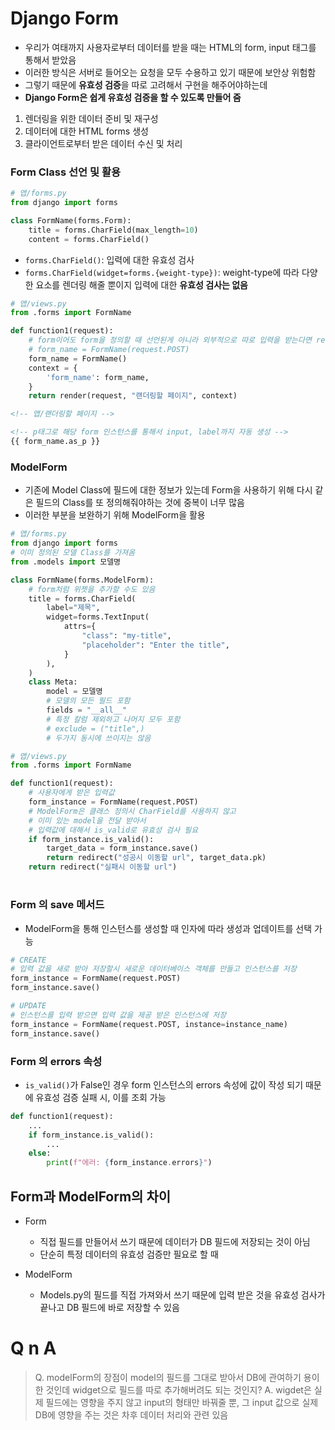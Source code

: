 # Django Form

- 우리가 여태까지 사용자로부터 데이터를 받을 때는 HTML의 form, input 태그를 통해서 받았음
- 이러한 방식은 서버로 들어오는 요청을 모두 수용하고 있기 때문에 보안상 위험함
- 그렇기 때문에 **유효성 검증**을 따로 고려해서 구현을 해주어야하는데
- **Django Form은 쉽게 유효성 검증을 할 수 있도록 만들어 줌**

1. 렌더링을 위한 데이터 준비 및 재구성
2. 데이터에 대한 HTML forms 생성
3. 클라이언트로부터 받은 데이터 수신 및 처리

### Form Class 선언 및 활용

```python
# 앱/forms.py
from django import forms

class FormName(forms.Form):
	title = forms.CharField(max_length=10)
	content = forms.CharField()
```

- `forms.CharField()`: 입력에 대한 유효성 검사
- `forms.CharField(widget=forms.{weight-type})`: weight-type에 따라 다양한 요소를 렌더링 해줄 뿐이지 입력에 대한 **유효성 검사는 없음**

```python
# 앱/views.py
from .forms import FormName

def function1(request):
	# form이어도 form을 정의할 때 선언된게 아니라 외부적으로 따로 입력을 받는다면 request.POST를 인자로 받을 수 있음
	# form_name = FormName(request.POST)
	form_name = FormName()
	context = {
		'form_name': form_name,
	}
	return render(request, "랜더링할 페이지", context)
```

```html
<!-- 앱/랜더링할 페이지 -->

<!-- p태그로 해당 form 인스턴스를 통해서 input, label까지 자동 생성 -->
{{ form_name.as_p }}
```

### ModelForm

- 기존에 Model Class에 필드에 대한 정보가 있는데 Form을 사용하기 위해 다시 같은 필드의 Class를 또 정의해줘야하는 것에 중복이 너무 많음
- 이러한 부분을 보완하기 위해 ModelForm을 활용

```python
# 앱/forms.py
from django import forms
# 이미 정의된 모델 Class를 가져옴
from .models import 모델명

class FormName(forms.ModelForm):
	# form처럼 위젯을 추가할 수도 있음
	title = forms.CharField(
		label="제목",
		widget=forms.TextInput(
			attrs={
				"class": "my-title",
				"placeholder": "Enter the title",
			}
		),
	)
	class Meta:
		model = 모델명
		# 모델의 모든 필드 포함
		fields = "__all__"
		# 특정 칼럼 제외하고 나머지 모두 포함
		# exclude = ("title",)
		# 두가지 동시에 쓰이지는 않음
```

```python
# 앱/views.py
from .forms import FormName

def function1(request):
	# 사용자에게 받은 입력값
	form_instance = FormName(request.POST)
	# ModelForm은 클래스 정의시 CharField를 사용하지 않고
	# 이미 있는 model을 전달 받아서
	# 입력값에 대해서 is_valid로 유효성 검사 필요
	if form_instance.is_valid():
		target_data = form_instance.save()
		return redirect("성공시 이동할 url", target_data.pk)
	return redirect("실패시 이동할 url")
```

#

### Form 의 save 메서드

- ModelForm을 통해 인스턴스를 생성할 때 인자에 따라 생성과 업데이트를 선택 가능

```python
# CREATE
# 입력 값을 새로 받아 저장할시 새로운 데이터베이스 객체를 만들고 인스턴스를 저장
form_instance = FormName(request.POST)
form_instance.save()

# UPDATE
# 인스턴스를 입력 받으면 입력 값을 제공 받은 인스턴스에 저장
form_instance = FormName(request.POST, instance=instance_name)
form_instance.save()
```

### Form 의 errors 속성

- `is_valid()`가 False인 경우 form 인스턴스의 errors 속성에 값이 작성 되기 때문에 유효성 검증 실패 시, 이를 조회 가능

```python
def function1(request):
	...
	if form_instance.is_valid():
		...
	else:
		print(f"에러: {form_instance.errors}")
```

## Form과 ModelForm의 차이

- Form

  - 직접 필드를 만들어서 쓰기 때문에 데이터가 DB 필드에 저장되는 것이 아님
  - 단순히 특정 데이터의 유효성 검증만 필요로 할 때

- ModelForm
  - Models.py의 필드를 직접 가져와서 쓰기 때문에 입력 받은 것을 유효성 검사가 끝나고 DB 필드에 바로 저장할 수 있음

#

# Q n A

> Q. modelForm의 장점이 model의 필드를 그대로 받아서 DB에 관여하기 용이한 것인데 widget으로 필드를 따로 추가해버려도 되는 것인지?
> A. wigdet은 실제 필드에는 영향을 주지 않고 input의 형태만 바꿔줄 뿐, 그 input 값으로 실제 DB에 영향을 주는 것은 차후 데이터 처리와 관련 있음
